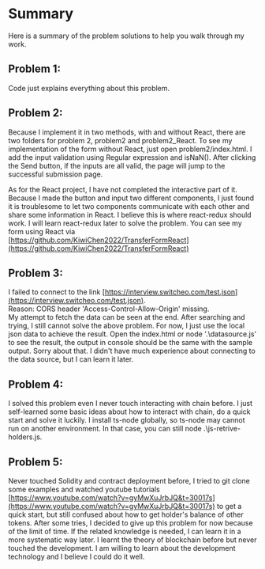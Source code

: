 # Summary

Here is a summary of the problem solutions to help you walk through my work.

## Problem 1:

Code just explains everything about this problem.

## Problem 2:

Because I implement it in two methods, with and without React, there are two folders for problem 2, problem2 and problem2_React. To see my implementation of the form without React, just open problem2/index.html. I add the input validation using Regular expression and isNaN(). After clicking the Send button, if the inputs are all valid, the page will jump to the successful submission page.

As for the React project, I have not completed the interactive part of it. Because I made the button and input two different components, I just found it is troublesome to let two components communicate with each other and share some information in React. I believe this is where react-redux should work. I will learn react-redux later to solve the problem. You can see my form using React via [https://github.com/KiwiChen2022/TransferFormReact](https://github.com/KiwiChen2022/TransferFormReact)

## Problem 3:

I failed to connect to the link [https://interview.switcheo.com/test.json](https://interview.switcheo.com/test.json).  
Reason: CORS header 'Access-Control-Allow-Origin' missing.  
My attempt to fetch the data can be seen at the end. After searching and trying, I still cannot solve the above problem.
For now, I just use the local json data to achieve the result.
Open the index.html or node '.\datasource.js' to see the result, the output in console should be the same with the sample output.
Sorry about that. I didn't have much experience about connecting to the data source, but I can learn it later.

## Problem 4:

I solved this problem even I never touch interacting with chain before. I just self-learned some basic ideas about how to interact with chain, do a quick start and solve it luckily. I install ts-node globally, so ts-node may cannot run on another environment. In that case, you can still node .\js-retrive-holders.js.

## Problem 5:

Never touched Solidity and contract deployment before, I tried to git clone some examples and watched youtube tutorials [https://www.youtube.com/watch?v=gyMwXuJrbJQ&t=30017s](https://www.youtube.com/watch?v=gyMwXuJrbJQ&t=30017s) to get a quick start, but still confused about how to get holder's balance of other tokens. After some tries, I decided to give up this problem for now because of the limit of time. If the related knowledge is needed, I can learn it in a more systematic way later. I learnt the theory of blockchain before but never touched the development. I am willing to learn about the development technology and I believe I could do it well.
